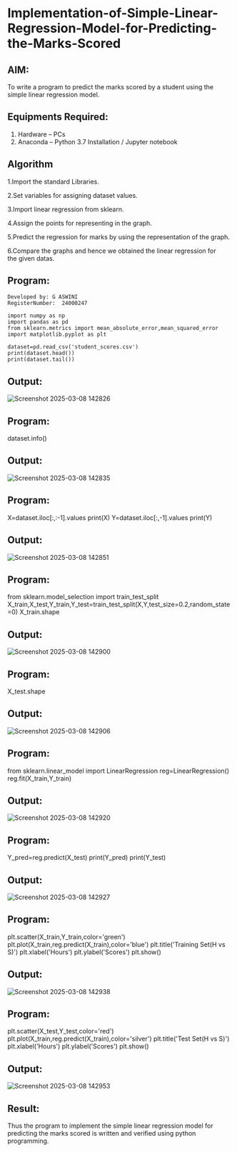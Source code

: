 # Implementation-of-Simple-Linear-Regression-Model-for-Predicting-the-Marks-Scored

## AIM:
To write a program to predict the marks scored by a student using the simple linear regression model.

## Equipments Required:
1. Hardware – PCs
2. Anaconda – Python 3.7 Installation / Jupyter notebook

## Algorithm
1.Import the standard Libraries.

2.Set variables for assigning dataset values.

3.Import linear regression from sklearn.

4.Assign the points for representing in the graph.

5.Predict the regression for marks by using the representation of the graph.

6.Compare the graphs and hence we obtained the linear regression for the given datas.

## Program:
```
Developed by: G ASWINI
RegisterNumber:  24000247

import numpy as np
import pandas as pd
from sklearn.metrics import mean_absolute_error,mean_squared_error
import matplotlib.pyplot as plt

dataset=pd.read_csv('student_scores.csv')
print(dataset.head())
print(dataset.tail())
```

## Output:

![Screenshot 2025-03-08 142826](https://github.com/user-attachments/assets/1a09a45d-0634-4dbe-8a8c-e9d0ed07171c)

## Program:

dataset.info()

## Output:

![Screenshot 2025-03-08 142835](https://github.com/user-attachments/assets/75cb5959-a25e-48d9-9b2e-bd59b50c8c69)

## Program:

X=dataset.iloc[:,:-1].values
print(X)
Y=dataset.iloc[:,-1].values
print(Y)

## Output:

![Screenshot 2025-03-08 142851](https://github.com/user-attachments/assets/0965ff57-4dc6-4913-a3cf-7487149265ba)

## Program:

from sklearn.model_selection import train_test_split
X_train,X_test,Y_train,Y_test=train_test_split(X,Y,test_size=0.2,random_state=0)
X_train.shape

## Output:

![Screenshot 2025-03-08 142900](https://github.com/user-attachments/assets/c204bef6-2c54-4ced-b91b-c35fe9bfd3cd)

## Program:

X_test.shape

## Output:

![Screenshot 2025-03-08 142906](https://github.com/user-attachments/assets/089a0ceb-e1e2-43a9-a8f4-22f27c6b9d78)

## Program:

from sklearn.linear_model import LinearRegression
reg=LinearRegression()
reg.fit(X_train,Y_train)

## Output:

![Screenshot 2025-03-08 142920](https://github.com/user-attachments/assets/1bc4f89e-def1-478c-995e-e79a05dbdec8)

## Program:

Y_pred=reg.predict(X_test)
print(Y_pred)
print(Y_test)

## Output:

![Screenshot 2025-03-08 142927](https://github.com/user-attachments/assets/ac8ecb5d-55f2-45b0-94da-5f273c422556)

## Program:

plt.scatter(X_train,Y_train,color='green')
plt.plot(X_train,reg.predict(X_train),color='blue')
plt.title('Training Set(H vs S)')
plt.xlabel('Hours')
plt.ylabel('Scores')
plt.show()

## Output:

![Screenshot 2025-03-08 142938](https://github.com/user-attachments/assets/5f470666-115e-4aec-870b-b80192b6d376)

## Program:

plt.scatter(X_test,Y_test,color='red')
plt.plot(X_train,reg.predict(X_train),color='silver')
plt.title('Test Set(H vs S)')
plt.xlabel('Hours')
plt.ylabel('Scores')
plt.show()

## Output:

![Screenshot 2025-03-08 142953](https://github.com/user-attachments/assets/a09a55cb-80eb-4dce-834d-d82f03038399)

## Result:
Thus the program to implement the simple linear regression model for predicting the marks scored is written and verified using python programming.
